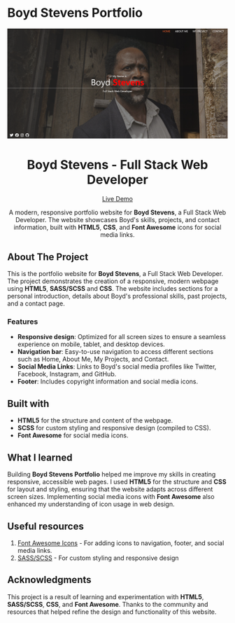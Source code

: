 # Boyd Stevens Portfolio

![Boyd Stevens Portfolio](./img/project-preview.png?raw=true)

<h1 align="center">Boyd Stevens - Full Stack Web Developer</h1>

<div align="center">

[Live Demo](https://codedu-collective.github.io/portfolio-boyd-sass/)

A modern, responsive portfolio website for **Boyd Stevens**, a Full Stack Web Developer. The website showcases Boyd's skills, projects, and contact information, built with **HTML5**, **CSS**, and **Font Awesome** icons for social media links.

</div>

## About The Project

This is the portfolio website for **Boyd Stevens**, a Full Stack Web Developer. The project demonstrates the creation of a responsive, modern webpage using **HTML5**, **SASS/SCSS** and **CSS**. The website includes sections for a personal introduction, details about Boyd's professional skills, past projects, and a contact page.

### Features

- **Responsive design**: Optimized for all screen sizes to ensure a seamless experience on mobile, tablet, and desktop devices.
- **Navigation bar**: Easy-to-use navigation to access different sections such as Home, About Me, My Projects, and Contact.
- **Social Media Links**: Links to Boyd's social media profiles like Twitter, Facebook, Instagram, and GitHub.
- **Footer**: Includes copyright information and social media icons.

## Built with

- **HTML5** for the structure and content of the webpage.
- **SCSS** for custom styling and responsive design (compiled to CSS).
- **Font Awesome** for social media icons.

## What I learned

Building **Boyd Stevens Portfolio** helped me improve my skills in creating responsive, accessible web pages. I used **HTML5** for the structure and **CSS** for layout and styling, ensuring that the website adapts across different screen sizes. Implementing social media icons with **Font Awesome** also enhanced my understanding of icon usage in web design.

## Useful resources

1. [Font Awesome Icons](https://fontawesome.com/) - For adding icons to navigation, footer, and social media links.
2. [SASS/SCSS](https://sass-lang.com/) - For custom styling and responsive design

## Acknowledgments

This project is a result of learning and experimentation with **HTML5**, **SASS/SCSS**, **CSS**, and **Font Awesome**. Thanks to the community and resources that helped refine the design and functionality of this website.
